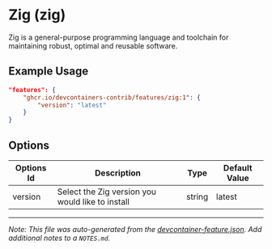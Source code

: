 
# Zig (zig)

Zig is a general-purpose programming language and toolchain for maintaining robust, optimal and reusable software.

## Example Usage

```json
"features": {
    "ghcr.io/devcontainers-contrib/features/zig:1": {
        "version": "latest"
    }
}
```

## Options

| Options Id | Description | Type | Default Value |
|-----|-----|-----|-----|
| version | Select the Zig version you would like to install | string | latest |



---

_Note: This file was auto-generated from the [devcontainer-feature.json](https://github.com/devcontainers-contrib/features/blob/main/src/zig/devcontainer-feature.json).  Add additional notes to a `NOTES.md`._
